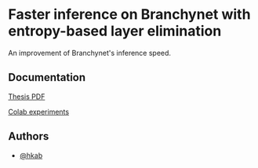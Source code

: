 
# Faster inference on Branchynet with entropy-based layer elimination

An improvement of Branchynet's inference speed. 
## Documentation

[Thesis PDF]()

[Colab experiments](https://colab.research.google.com/drive/1_UoSP8L6xbnUo6YGXFpLf2xHPFgLiQdY?usp=sharing)
## Authors

- [@hkab](https://github.com/HKAB)

  
